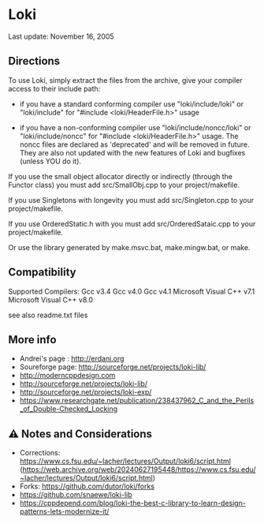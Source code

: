 # Loki

Last update: November 16, 2005

## Directions

To use Loki, simply extract the files from the archive,
give your compiler access to their include path:

- if you have a standard conforming compiler use "loki/include/loki"
  or "loki/include" for "#include <loki/HeaderFile.h>" usage

- if you have a non-conforming compiler use "loki/include/noncc/loki"
  or "loki/include/noncc" for "#include <loki/HeaderFile.h>" usage.
  The noncc files are declared as 'deprecated' and will be removed in
  future. They are also not updated with the new features of Loki
  and bugfixes (unless YOU do it).

If you use the small object allocator directly or indirectly
(through the Functor class) you must add src/SmallObj.cpp to your
project/makefile.

If you use Singletons with longevity you must add
src/Singleton.cpp to your project/makefile.

If you use OrderedStatic.h with you must add
src/OrderedSataic.cpp to your project/makefile.

Or use the library generated by make.msvc.bat, make.mingw.bat,
or make.

## Compatibility

Supported Compilers:
Gcc v3.4
Gcc v4.0
Gcc v4.1
Microsoft Visual C++ v7.1
Microsoft Visual C++ v8.0

see also readme.txt files

## More info

- Andrei's page  : <http://erdani.org>
- Soureforge page: <http://sourceforge.net/projects/loki-lib/>
- <http://moderncppdesign.com>
- <http://sourceforge.net/projects/loki-lib/>
- <http://sourceforge.net/projects/loki-exp/>
- <https://www.researchgate.net/publication/238437962_C_and_the_Perils_of_Double-Checked_Locking>

## ⚠️ Notes and Considerations

- Corrections: <https://www.cs.fsu.edu/~lacher/lectures/Output/loki6/script.html>  (<https://web.archive.org/web/20240627195448/https://www.cs.fsu.edu/~lacher/lectures/Output/loki6/script.html>)
- Forks: <https://github.com/dutor/loki/forks>
- <https://github.com/snaewe/loki-lib>
- <https://cppdepend.com/blog/loki-the-best-c-library-to-learn-design-patterns-lets-modernize-it/>
